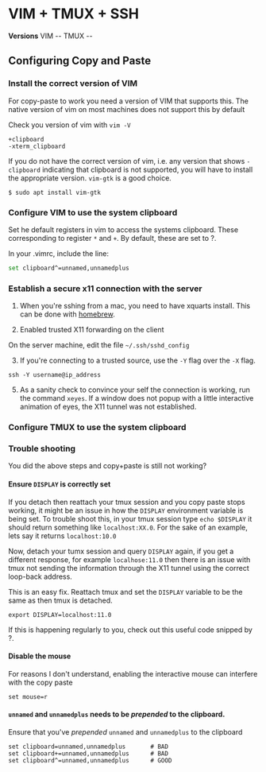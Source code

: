# VIM + TMUX + SSH

**Versions**
VIM     -- 
TMUX    --


## Configuring Copy and Paste

### Install the correct version of VIM

For copy-paste to work you need a version of VIM that supports this. The native version of vim on most machines does not support this by default

Check you version of vim with `vim -V`

```
+clipboard
-xterm_clipboard
```

If you do not have the correct version of vim, i.e. any version that shows `-clipboard` indicating that clipboard is not supported, you will have to install the appropriate version. `vim-gtk` is a good choice.

```
$ sudo apt install vim-gtk
```

### Configure VIM to use the system clipboard

Set he default registers in vim to access the systems clipboard. These corresponding to register `*` and `+`. By default, these are set to ?.

In your .vimrc, include the line: 

~~~bash
set clipboard^=unnamed,unnamedplus
~~~


### Establish a secure x11 connection with the server

1. When you're sshing from a mac, you need to have xquarts install. This can be done with [homebrew]().

2. Enabled trusted X11 forwarding on the client

On the server machine, edit the file `~/.ssh/sshd_config`

3. If you're connecting to a trusted source, use the `-Y` flag over the `-X` flag.

```
ssh -Y username@ip_address
```

5. As a sanity check to convince your self the connection is working, run the command `xeyes`. If a window does not popup with a little interactive animation of eyes, the X11 tunnel was not established.

### Configure TMUX to use the system clipboard


### Trouble shooting 

You did the above steps and copy+paste is still not working?

#### Ensure `DISPLAY` is correctly set

If you detach then reattach your tmux session and you copy paste stops working, it might be an issue in how the `DISPLAY` environment variable is being set. To trouble shoot this, in your tmux session type `echo $DISPLAY` it should return something like `localhost:XX.0`. For the sake of an example, lets say it returns `localhost:10.0`

Now, detach your tumx session and query `DISPLAY` again, if you get a different response, for example `localhose:11.0` then there is an issue with tmux not sending the information through the X11 tunnel using the correct loop-back address. 

This is an easy fix. Reattach tmux and set the `DISPLAY` variable to be the same as then tmux is detached. 

```
export DISPLAY=localhost:11.0
```

If this is happening regularly to you, check out this useful code snipped by ?.


#### Disable the mouse

For reasons I don't understand, enabling the interactive mouse can interfere with the copy paste

```
set mouse=r
```

#### `unnamed` and `unnamedplus` needs to be *prepended* to the clipboard.

Ensure that you've *prepended* `unnamed` and `unnamedplus` to the clipboard

```
set clipboard=unnamed,unnamedplus       # BAD
set clipboard+=unnamed,unnamedplus      # BAD
set clipboard^=unnamed,unnamedplus      # GOOD
```

